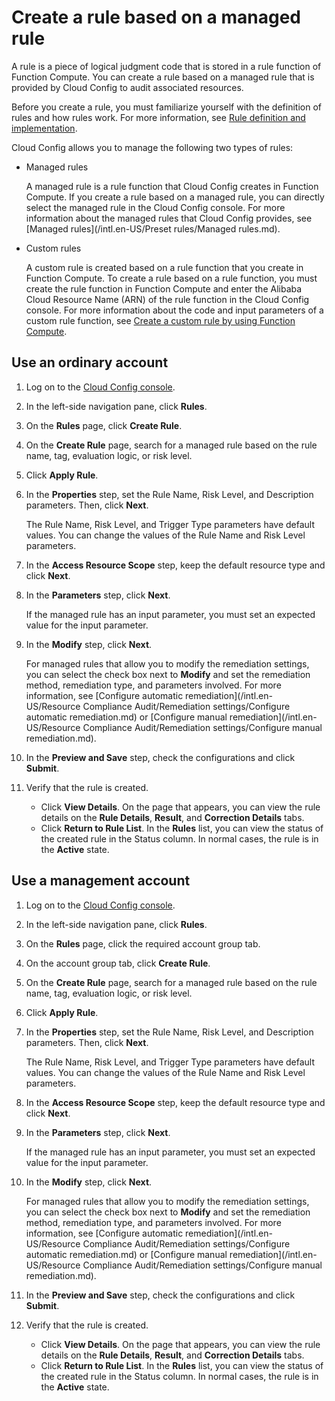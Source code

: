 # Create a rule based on a managed rule

A rule is a piece of logical judgment code that is stored in a rule function of Function Compute. You can create a rule based on a managed rule that is provided by Cloud Config to audit associated resources.

Before you create a rule, you must familiarize yourself with the definition of rules and how rules work. For more information, see [Rule definition and implementation]().

Cloud Config allows you to manage the following two types of rules:

-   Managed rules

    A managed rule is a rule function that Cloud Config creates in Function Compute. If you create a rule based on a managed rule, you can directly select the managed rule in the Cloud Config console. For more information about the managed rules that Cloud Config provides, see [Managed rules](/intl.en-US/Preset rules/Managed rules.md).

-   Custom rules

    A custom rule is created based on a rule function that you create in Function Compute. To create a rule based on a rule function, you must create the rule function in Function Compute and enter the Alibaba Cloud Resource Name \(ARN\) of the rule function in the Cloud Config console. For more information about the code and input parameters of a custom rule function, see [Create a custom rule by using Function Compute]().


## Use an ordinary account

1.  Log on to the [Cloud Config console](https://config.console.aliyun.com).

2.  In the left-side navigation pane, click **Rules**.

3.  On the **Rules** page, click **Create Rule**.

4.  On the **Create Rule** page, search for a managed rule based on the rule name, tag, evaluation logic, or risk level.

5.  Click **Apply Rule**.

6.  In the **Properties** step, set the Rule Name, Risk Level, and Description parameters. Then, click **Next**.

    The Rule Name, Risk Level, and Trigger Type parameters have default values. You can change the values of the Rule Name and Risk Level parameters.

7.  In the **Access Resource Scope** step, keep the default resource type and click **Next**.

8.  In the **Parameters** step, click **Next**.

    If the managed rule has an input parameter, you must set an expected value for the input parameter.

9.  In the **Modify** step, click **Next**.

    For managed rules that allow you to modify the remediation settings, you can select the check box next to **Modify** and set the remediation method, remediation type, and parameters involved. For more information, see [Configure automatic remediation](/intl.en-US/Resource Compliance Audit/Remediation settings/Configure automatic remediation.md) or [Configure manual remediation](/intl.en-US/Resource Compliance Audit/Remediation settings/Configure manual remediation.md).

10. In the **Preview and Save** step, check the configurations and click **Submit**.

11. Verify that the rule is created.

    -   Click **View Details**. On the page that appears, you can view the rule details on the **Rule Details**, **Result**, and **Correction Details** tabs.
    -   Click **Return to Rule List**. In the **Rules** list, you can view the status of the created rule in the Status column. In normal cases, the rule is in the **Active** state.

## Use a management account

1.  Log on to the [Cloud Config console](https://config.console.aliyun.com).

2.  In the left-side navigation pane, click **Rules**.

3.  On the **Rules** page, click the required account group tab.

4.  On the account group tab, click **Create Rule**.

5.  On the **Create Rule** page, search for a managed rule based on the rule name, tag, evaluation logic, or risk level.

6.  Click **Apply Rule**.

7.  In the **Properties** step, set the Rule Name, Risk Level, and Description parameters. Then, click **Next**.

    The Rule Name, Risk Level, and Trigger Type parameters have default values. You can change the values of the Rule Name and Risk Level parameters.

8.  In the **Access Resource Scope** step, keep the default resource type and click **Next**.

9.  In the **Parameters** step, click **Next**.

    If the managed rule has an input parameter, you must set an expected value for the input parameter.

10. In the **Modify** step, click **Next**.

    For managed rules that allow you to modify the remediation settings, you can select the check box next to **Modify** and set the remediation method, remediation type, and parameters involved. For more information, see [Configure automatic remediation](/intl.en-US/Resource Compliance Audit/Remediation settings/Configure automatic remediation.md) or [Configure manual remediation](/intl.en-US/Resource Compliance Audit/Remediation settings/Configure manual remediation.md).

11. In the **Preview and Save** step, check the configurations and click **Submit**.

12. Verify that the rule is created.

    -   Click **View Details**. On the page that appears, you can view the rule details on the **Rule Details**, **Result**, and **Correction Details** tabs.
    -   Click **Return to Rule List**. In the **Rules** list, you can view the status of the created rule in the Status column. In normal cases, the rule is in the **Active** state.

